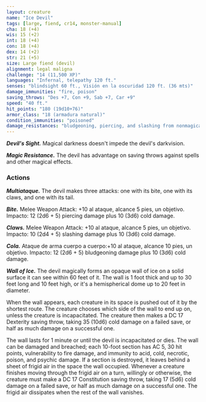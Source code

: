 ```yaml
---
layout: creature
name: "Ice Devil"
tags: [large, fiend, cr14, monster-manual]
cha: 18 (+4)
wis: 15 (+2)
int: 18 (+4)
con: 18 (+4)
dex: 14 (+2)
str: 21 (+5)
size: Large fiend (devil)
alignment: legal maligna
challenge: "14 (11,500 XP)"
languages: "Infernal, telepathy 120 ft."
senses: "blindsight 60 ft., Visión en la oscuridad 120 ft. (36 mts)"
damage_immunities: "fire, poison"
saving_throws: "Des +7, Con +9, Sab +7, Car +9"
speed: "40 ft."
hit_points: "180 (19d10+76)"
armor_class: "18 (armadura natural)"
condition_immunities: "poisoned"
damage_resistances: "bludgeoning, piercing, and slashing from nonmagical weapons that aren't silvered"
---
```


***Devil's Sight.*** Magical darkness doesn't impede the devil's darkvision.

***Magic Resistance.*** The devil has advantage on saving throws against spells and other magical effects.

### Actions

***Multiataque.*** The devil makes three attacks: one with its bite, one with its claws, and one with its tail.

***Bite.*** Melee Weapon Attack: +10 al ataque, alcance 5 pies, un objetivo. Impacto: 12 (2d6 + 5) piercing damage plus 10 (3d6) cold damage.

***Claws.*** Melee Weapon Attack: +10 al ataque, alcance 5 pies, un objetivo. Impacto: 10 (2d4 + 5) slashing damage plus 10 (3d6) cold damage.

***Cola.*** Ataque de arma cuerpo a cuerpo:+10 al ataque, alcance 10 pies, un objetivo. Impacto: 12 (2d6 + 5) bludgeoning damage plus 10 (3d6) cold damage.

***Wall of Ice.*** The devil magically forms an opaque wall of ice on a solid surface it can see within 60 feet of it. The wall is 1 foot thick and up to 30 feet long and 10 feet high, or it's a hemispherical dome up to 20 feet in diameter.

When the wall appears, each creature in its space is pushed out of it by the shortest route. The creature chooses which side of the wall to end up on, unless the creature is incapacitated. The creature then makes a DC 17 Dexterity saving throw, taking 35 (10d6) cold damage on a failed save, or half as much damage on a successful one.

The wall lasts for 1 minute or until the devil is incapacitated or dies. The wall can be damaged and breached; each 10-foot section has AC 5, 30 hit points, vulnerability to fire damage, and immunity to acid, cold, necrotic, poison, and psychic damage. If a section is destroyed, it leaves behind a sheet of frigid air in the space the wall occupied. Whenever a creature finishes moving through the frigid air on a turn, willingly or otherwise, the creature must make a DC 17 Constitution saving throw, taking 17 (5d6) cold damage on a failed save, or half as much damage on a successful one. The frigid air dissipates when the rest of the wall vanishes.